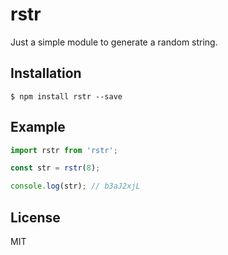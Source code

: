 # rstr

Just a simple module to generate a random string.

## Installation

    $ npm install rstr --save

## Example

```js
import rstr from 'rstr';

const str = rstr(8);

console.log(str); // b3aJ2xjL
```

## License

MIT
